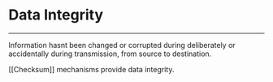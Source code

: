 # Data Integrity
---
Information hasnt been changed or corrupted during deliberately or accidentally during transmission, from source to destination.

[[Checksum]] mechanisms provide data integrity.